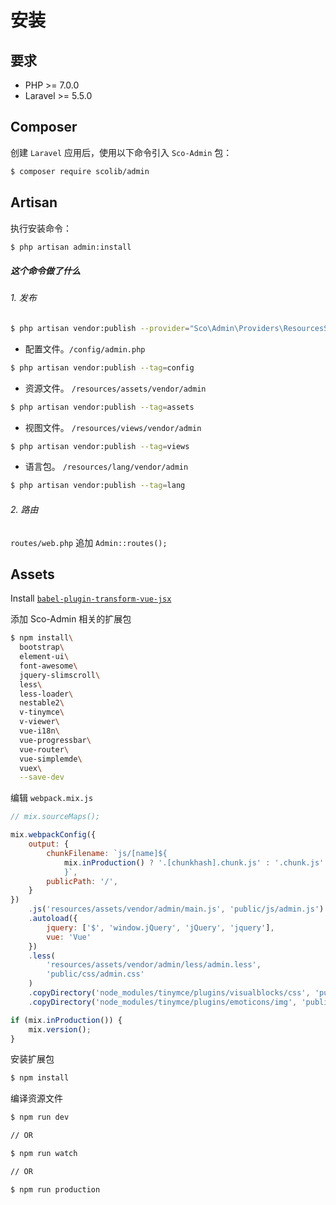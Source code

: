 # 安装

## 要求

- PHP >= 7.0.0
- Laravel >= 5.5.0

## Composer
创建 `Laravel` 应用后，使用以下命令引入 `Sco-Admin` 包：

```sh
$ composer require scolib/admin
```

## Artisan
执行安装命令：

```sh
$ php artisan admin:install
```

##### 这个命令做了什么

###### 1. 发布

```sh
$ php artisan vendor:publish --provider="Sco\Admin\Providers\ResourcesServiceProvider"
```

- 配置文件。`/config/admin.php`

```sh
$ php artisan vendor:publish --tag=config
```

- 资源文件。 `/resources/assets/vendor/admin`

```sh
$ php artisan vendor:publish --tag=assets
```

- 视图文件。 `/resources/views/vendor/admin`

```sh
$ php artisan vendor:publish --tag=views
```

- 语言包。 `/resources/lang/vendor/admin`

```sh
$ php artisan vendor:publish --tag=lang
```

###### 2. 路由

`routes/web.php` 追加 `Admin::routes();`


## Assets

Install [`babel-plugin-transform-vue-jsx`](https://github.com/vuejs/babel-plugin-transform-vue-jsx)

添加 Sco-Admin 相关的扩展包

```sh
$ npm install\
  bootstrap\
  element-ui\
  font-awesome\
  jquery-slimscroll\
  less\
  less-loader\
  nestable2\
  v-tinymce\
  v-viewer\
  vue-i18n\
  vue-progressbar\
  vue-router\
  vue-simplemde\
  vuex\
  --save-dev
```

编辑 `webpack.mix.js`

```javascript
// mix.sourceMaps();

mix.webpackConfig({
    output: {
        chunkFilename: `js/[name]${
            mix.inProduction() ? '.[chunkhash].chunk.js' : '.chunk.js'
            }`,
        publicPath: '/',
    }
})
    .js('resources/assets/vendor/admin/main.js', 'public/js/admin.js')
    .autoload({
        jquery: ['$', 'window.jQuery', 'jQuery', 'jquery'],
        vue: 'Vue'
    })
    .less(
        'resources/assets/vendor/admin/less/admin.less',
        'public/css/admin.css'
    )
    .copyDirectory('node_modules/tinymce/plugins/visualblocks/css', 'public/js/tinymce/plugins/visualblocks/css')
    .copyDirectory('node_modules/tinymce/plugins/emoticons/img', 'public/js/tinymce/plugins/emoticons/img')

if (mix.inProduction()) {
    mix.version();
}
```

安装扩展包

```sh
$ npm install
```

编译资源文件

```sh
$ npm run dev

// OR

$ npm run watch

// OR

$ npm run production
```
